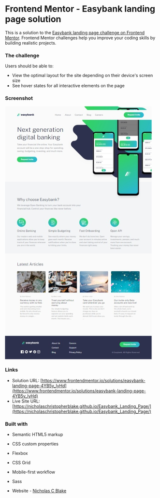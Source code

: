 # Frontend Mentor - Easybank landing page solution
This is a solution to the [Easybank landing page challenge on Frontend Mentor](https://www.frontendmentor.io/challenges/easybank-landing-page-WaUhkoDN). Frontend Mentor challenges help you improve your coding skills by building realistic projects.

### The challenge
Users should be able to:
- View the optimal layout for the site depending on their device's screen size
- See hover states for all interactive elements on the page

### Screenshot
![](./screenshot.jpeg)

### Links
- Solution URL: [https://www.frontendmentor.io/solutions/easybank-landing-page-4YB5y_lyHd](https://www.frontendmentor.io/solutions/easybank-landing-page-4YB5y_lyHd)
- Live Site URL: [https://nicholaschristopherblake.github.io/Easybank_Landing_Page/](https://nicholaschristopherblake.github.io/Easybank_Landing_Page/)

### Built with
- Semantic HTML5 markup
- CSS custom properties
- Flexbox
- CSS Grid
- Mobile-first workflow
- Sass

- Website - [Nicholas C Blake](https://github.com/NicholasChristopherBlake)
